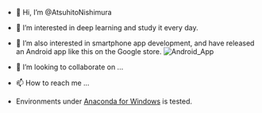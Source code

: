 - 👋 Hi, I’m @AtsuhitoNishimura
- 👀 I’m interested in deep learning and study it every day.
- 🌱 I’m also interested in smartphone app development, and have released an Android app like this on the Google store.
![Android_App](https://user-images.githubusercontent.com/66617189/187903591-8d4d256a-89fb-4dce-99ad-6166d6090d96.png)

- 💞️ I’m looking to collaborate on ...
- 📫 How to reach me ...
- Environments under [Anaconda for Windows](https://play.google.com/store/apps/developer?id=Atsuhito+Nishimura) is tested.

<!---
AtsuhitoNishimura/AtsuhitoNishimura is a ✨ special ✨ repository because its `README.md` (this file) appears on your GitHub profile.
You can click the Preview link to take a look at your changes.
--->
